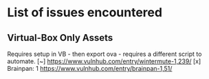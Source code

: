 # List of issues encountered

## Virtual-Box Only Assets
Requires setup in VB - then export ova - requires a different script to automate.
[~] https://www.vulnhub.com/entry/wintermute-1,239/
[x] Brainpan: 1            https://www.vulnhub.com/entry/brainpan-1,51/
